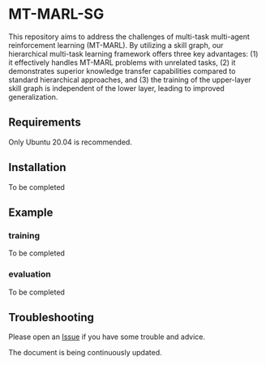 # MT-MARL-SG
This repository aims to address the challenges of multi-task multi-agent reinforcement learning (MT-MARL). By utilizing a skill graph, our hierarchical multi-task learning framework offers three key advantages: (1) it effectively handles MT-MARL problems with unrelated tasks, (2) it demonstrates superior knowledge transfer capabilities compared to standard hierarchical approaches, and (3) the training of the upper-layer skill graph is independent of the lower layer, leading to improved generalization.

## Requirements
Only Ubuntu 20.04 is recommended.

## Installation
To be completed

## Example
### training
To be completed

### evaluation
To be completed

## Troubleshooting
Please open an [Issue](https://github.com/Guobin-Zhu/MT-MARL-SG/issues) if you have some trouble and advice.

The document is being continuously updated.
